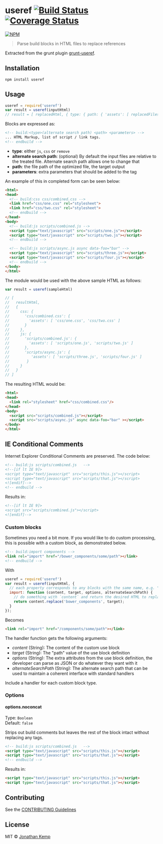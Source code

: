 # useref [![Build Status](https://travis-ci.org/jonkemp/useref.svg?branch=master)](https://travis-ci.org/jonkemp/useref) [![Coverage Status](https://coveralls.io/repos/jonkemp/useref/badge.svg?branch=master&service=github)](https://coveralls.io/github/jonkemp/useref?branch=master)

[![NPM](https://nodei.co/npm/useref.png?downloads=true)](https://nodei.co/npm/useref/)

> Parse build blocks in HTML files to replace references

Extracted from the grunt plugin [grunt-useref](https://github.com/pajtai/grunt-useref).

## Installation

```
npm install useref
```

## Usage

```js
useref = require('useref')
var result = useref(inputHtml)
// result = [ replacedHtml, { type: { path: { 'assets': [ replacedFiles] }}} ]
```


Blocks are expressed as:

```html
<!-- build:<type>(alternate search path) <path> <parameters> -->
... HTML Markup, list of script / link tags.
<!-- endbuild -->
```

- **type**: either `js`, `css` or `remove`
- **alternate search path**: (optional) By default the input files are relative to the treated file. Alternate search path allows one to change that
- **path**: the file path of the optimized file, the target output
- **parameters**: extra parameters that should be added to the tag

An example of this in completed form can be seen below:

```html
<html>
<head>
  <!-- build:css css/combined.css -->
  <link href="css/one.css" rel="stylesheet">
  <link href="css/two.css" rel="stylesheet">
  <!-- endbuild -->
</head>
<body>
  <!-- build:js scripts/combined.js -->
  <script type="text/javascript" src="scripts/one.js"></script>
  <script type="text/javascript" src="scripts/two.js"></script>
  <!-- endbuild -->

  <!-- build:js scripts/async.js async data-foo="bar" -->
  <script type="text/javascript" src="scripts/three.js"></script>
  <script type="text/javascript" src="scripts/four.js"></script>
  <!-- endbuild -->
</body>
</html>
```

The module would be used with the above sample HTML as follows:

```js
var result = useref(sampleHtml)

// [
//   resultHtml,
//   {
//     css: {
//       'css/combined.css': {
//         'assets': [ 'css/one.css', 'css/two.css' ]
//       }
//     },
//     js: {
//       'scripts/combined.js': {
//         'assets': [ 'scripts/one.js', 'scripts/two.js' ]
//       },
//       'scripts/async.js': {
//          'assets': [ 'scripts/three.js', 'scripts/four.js' ]
//        }
//     }
//   }
// ]
```


The resulting HTML would be:

```html
<html>
<head>
  <link rel="stylesheet" href="css/combined.css"/>
</head>
<body>
  <script src="scripts/combined.js"></script>
  <script src="scripts/async.js" async data-foo="bar" ></script>
</body>
</html>
```

## IE Conditional Comments

Internet Explorer Conditional Comments are preserved. The code below:

```html
<!-- build:js scripts/combined.js   -->
<!--[if lt IE 9]>
<script type="text/javascript" src="scripts/this.js"></script>
<script type="text/javascript" src="scripts/that.js"></script>
<![endif]-->
<!-- endbuild -->
```

Results in:

```html
<!--[if lt IE 9]>
<script src="scripts/combined.js"></script>
<![endif]-->
```

### Custom blocks

Sometimes you need a bit more. If you would like to do custom processing, this is possible with a custom block, as demonstrated below.

```html
<!-- build:import components -->
<link rel="import" href="/bower_components/some/path"></link>
<!-- endbuild -->
```

With

```js
useref = require('useref')
var result = useref(inputHtml, {
  // each property corresponds to any blocks with the same name, e.g. "build:import"
  import: function (content, target, options, alternateSearchPath) {
    // do something with `content` and return the desired HTML to replace the block content
    return content.replace('bower_components', target);
  }
});
```

Becomes

```html
<link rel="import" href="/components/some/path"></link>
```

The handler function gets the following arguments:

- *content* (String): The content of the custom use block
- *target* (String): The "path" value of the use block definition
- *options* (String): The extra attributes from the use block definition, the developer can parse as JSON or do whatever they want with it
- *alternateSearchPath* (String): The alternate search path that can be used to maintain a coherent interface with standard handlers

Include a handler for each custom block type.

### Options

#### options.noconcat

Type: `Boolean`  
Default: `false`  

Strips out build comments but leaves the rest of the block intact without replacing any tags.

```html
<!-- build:js scripts/combined.js   -->
<script type="text/javascript" src="scripts/this.js"></script>
<script type="text/javascript" src="scripts/that.js"></script>
<!-- endbuild -->
```

Results in:

```html
<script type="text/javascript" src="scripts/this.js"></script>
<script type="text/javascript" src="scripts/that.js"></script>
```

## Contributing

See the [CONTRIBUTING Guidelines](https://github.com/jonkemp/useref/blob/master/CONTRIBUTING.md)

## License

MIT © [Jonathan Kemp](http://jonkemp.com)
